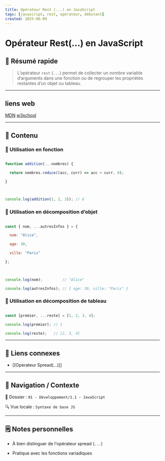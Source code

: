 ```yaml
---
title: Opérateur Rest (...) en JavaScript
tags: [javascript, rest, opérateur, débutant]
created: 2025-06-09
---
```


# Opérateur Rest(...) en JavaScript

## 🧠 Résumé rapide

> L’opérateur `rest` (`...`) permet de collecter un nombre variable d’arguments dans une fonction ou de regrouper les propriétés restantes d’un objet ou tableau.

---

## liens web

[MDN](https://developer.mozilla.org/fr/docs/Web/JavaScript/Reference/Functions/rest_parameters)
[w3school](https://www.w3schools.com/jsref/jsref_rest_parameters.asp)

---

## 📌 Contenu

### 📍 Utilisation en fonction

```js

function addition(...nombres) {

  return nombres.reduce((acc, curr) => acc + curr, 0);

}

  

console.log(addition(1, 2, 3)); // 6

```

### 📍 Utilisation en décomposition d’objet

```js

const { nom, ...autresInfos } = {

  nom: "Alice",

  age: 30,

  ville: "Paris"

};

  

console.log(nom);         // "Alice"

console.log(autresInfos); // { age: 30, ville: "Paris" }

```

### 📍 Utilisation en décomposition de tableau

```js

const [premier, ...reste] = [1, 2, 3, 4];

console.log(premier); // 1

console.log(reste);   // [2, 3, 4]

```

---

## 🔗 Liens connexes

- [[Operateur Spread(...)]]

---

## 🧭 Navigation / Contexte

📂 Dossier : `01 - Développement/1.1 - JavaScript`  

🔍 Vue locale : `Syntaxe de base JS`

---

## 🗒️ Notes personnelles

- À bien distinguer de l'opérateur spread (`...`)

- Pratique avec les fonctions variadiques